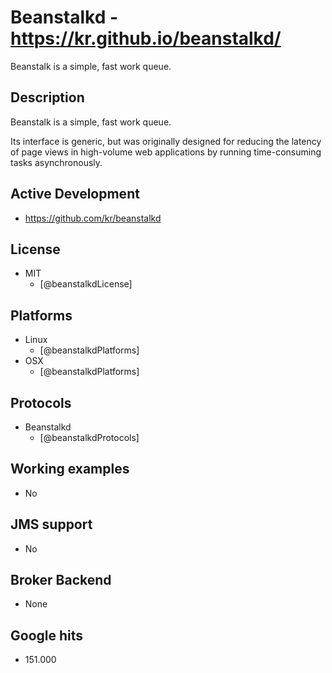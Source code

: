 # Beanstalkd - https://kr.github.io/beanstalkd/
Beanstalk is a simple, fast work queue.


## Description
Beanstalk is a simple, fast work queue.

Its interface is generic, but was originally designed for reducing the latency of page views in high-volume web applications by running time-consuming tasks asynchronously.


## Active Development
- https://github.com/kr/beanstalkd


## License
- MIT
    - [@beanstalkdLicense]


## Platforms
- Linux
    - [@beanstalkdPlatforms]
- OSX
    - [@beanstalkdPlatforms]


## Protocols
- Beanstalkd
    - [@beanstalkdProtocols]


## Working examples
- No


## JMS support
- No


## Broker Backend
- None


## Google hits
- 151.000
